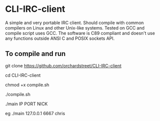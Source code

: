 # CLI-IRC-client

A simple and very portable IRC client.  Should compile with common compilers on Linux and other Unix-like systems.  Tested on GCC and compile script uses GCC. The software is C89 compliant and doesn't use any functions outside ANSI C and POSIX sockets API.

## To compile and run
git clone https://github.com/orchardstreet/CLI-IRC-client

cd CLI-IRC-client

chmod +x compile.sh

./compile.sh

./main IP PORT NICK

eg ./main 127.0.0.1 6667 chris

